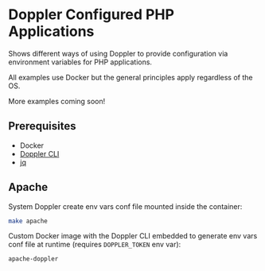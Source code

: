# Doppler Configured PHP Applications

Shows different ways of using Doppler to provide configuration via environment variables for PHP applications.

All examples use Docker but the general principles apply regardless of the OS.

More examples coming soon!

## Prerequisites

- Docker
- [Doppler CLI](https://docs.doppler.com/docs/enclave-installation-docker)
- [jq](https://stedolan.github.io/jq/download/)

## Apache

System Doppler create env vars conf file mounted inside the container:

```sh
make apache
```

Custom Docker image with the Doppler CLI embedded to generate env vars conf file at runtime (requires `DOPPLER_TOKEN` env var):

```sh
apache-doppler
```

